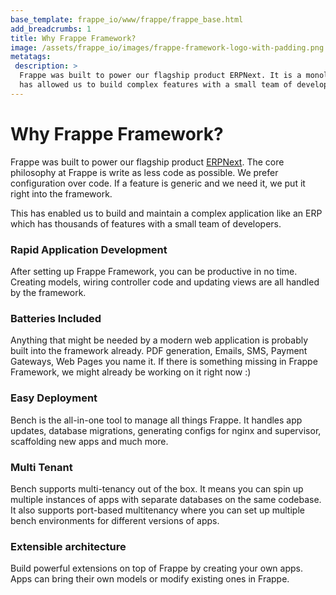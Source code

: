```yaml
---
base_template: frappe_io/www/frappe/frappe_base.html
add_breadcrumbs: 1
title: Why Frappe Framework?
image: /assets/frappe_io/images/frappe-framework-logo-with-padding.png
metatags:
 description: >
  Frappe was built to power our flagship product ERPNext. It is a monolith and
  has allowed us to build complex features with a small team of developers.
---
```


# Why Frappe Framework?

Frappe was built to power our flagship product [ERPNext](https://erpnext.com).
The core philosophy at Frappe is write as less code as possible. We prefer
configuration over code. If a feature is generic and we need it, we put it right
into the framework.

This has enabled us to build and maintain a complex application like an ERP
which has thousands of features with a small team of developers.

### Rapid Application Development

After setting up Frappe Framework, you can be productive in no time. Creating
models, wiring controller code and updating views are all handled by the
framework.

### Batteries Included

Anything that might be needed by a modern web application is probably built into
the framework already. PDF generation, Emails, SMS, Payment Gateways, Web Pages
you name it. If there is something missing in Frappe Framework, we might already
be working on it right now :)

### Easy Deployment

Bench is the all-in-one tool to manage all things Frappe. It handles app
updates, database migrations, generating configs for nginx and supervisor,
scaffolding new apps and much more.

### Multi Tenant

Bench supports multi-tenancy out of the box. It means you can spin up multiple
instances of apps with separate databases on the same codebase. It also supports
port-based multitenancy where you can set up multiple bench environments for
different versions of apps.

### Extensible architecture

Build powerful extensions on top of Frappe by creating your own apps. Apps can
bring their own models or modify existing ones in Frappe.

